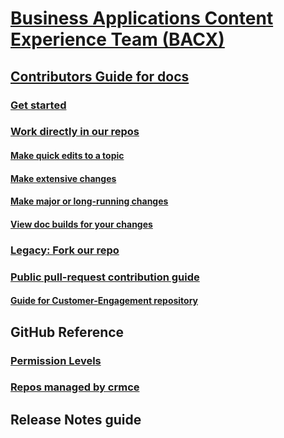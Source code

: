 # [Business Applications Content Experience Team (BACX)](index.md)
## [Contributors Guide for docs](contributors-guide.md)
### [Get started](get-started.md)
### [Work directly in our repos](work-repos.md)
#### [Make quick edits to a topic](make-quick-edits.md)
#### [Make extensive changes](make-extensive-changes.md)
#### [Make major or long-running changes](make-major-changes.md)
#### [View doc builds for your changes](view-doc-builds.md)
### [Legacy: Fork our repo](legacy-fork-repo.md) 
### [Public pull-request contribution guide](public-pr-contribution-guide.md)
#### [Guide for Customer-Engagement repository](public-pr-contribution-guide-ce.md)
## GitHub Reference
### [Permission Levels](permission-levels.md)
### [Repos managed by crmce](crmce-repos.md)
## Release Notes guide

